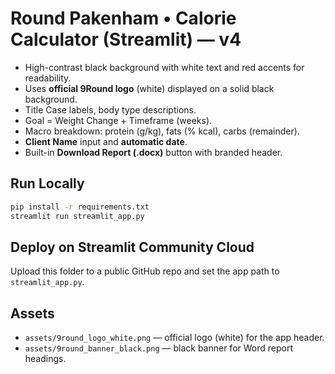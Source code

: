 # Round Pakenham • Calorie Calculator (Streamlit) — v4

- High-contrast black background with white text and red accents for readability.
- Uses **official 9Round logo** (white) displayed on a solid black background.
- Title Case labels, body type descriptions.
- Goal = Weight Change + Timeframe (weeks).
- Macro breakdown: protein (g/kg), fats (% kcal), carbs (remainder).
- **Client Name** input and **automatic date**.
- Built-in **Download Report (.docx)** button with branded header.

## Run Locally
```bash
pip install -r requirements.txt
streamlit run streamlit_app.py
```

## Deploy on Streamlit Community Cloud
Upload this folder to a public GitHub repo and set the app path to `streamlit_app.py`.

## Assets
- `assets/9round_logo_white.png` — official logo (white) for the app header.
- `assets/9round_banner_black.png` — black banner for Word report headings.
